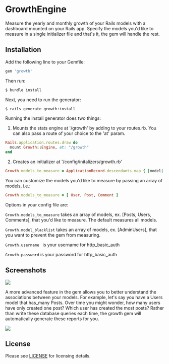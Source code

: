 # GrowthEngine
Measure the yearly and monthly growth of your Rails models with a dashboard mounted on your Rails app.  Specify the models you'd like to measure in a single initializer file and that's it, the gem will handle the rest.

## Installation
Add the following line to your Gemfile:
```ruby
gem 'growth'
```

Then run:
```bash
$ bundle install
```

Next, you need to run the generator:
```bash
$ rails generate growth:install
```

Running the install generator does two things:

1. Mounts the stats engine at '/growth' by adding to your routes.rb.  You can also pass a route of your choice to the 'at' param.

```ruby
Rails.application.routes.draw do
  mount Growth::Engine, at: "/growth"
end
```

2. Creates an initializer at '/config/initalizers/growth.rb'

```ruby
Growth.models_to_measure = ApplicationRecord.descendants.map { |model| model.to_s }
```

You can customize the models you'd like to measure by passing an array of models, i.e.:

```ruby
Growth.models_to_measure = [ User, Post, Comment ]
```

Options in your config file are:

```Growth.models_to_measure``` takes an array of models, ex. [Posts, Users, Comments], that you'd like to measure.  The default measures all models.

```Growth.model_blacklist``` takes an array of models, ex. [AdminUsers], that you want to prevent the gem from measuring.

```Growth.username ``` is your username for http_basic_auth

```Growth.password``` is your password for http_basic_auth

## Screenshots

<img src="https://github.com/RyanFriedman/growth-engine/blob/master/examples/growth.png" style="max-width:100%;">

A more advanced feature in the gem allows you to better understand the associations between your models.  For example, let's say you have a Users model that has_many Posts.  Over time you might wonder, how many users have only created one post?  Which user has created the most posts?  Rather than write these database queries each time, the growth gem will automatically generate these reports for you.

<img src="https://github.com/RyanFriedman/growth-engine/blob/master/examples/associations.png" style="max-width:100%;">

## License
Please see <a href="https://github.com/VibrantLight/growth/blob/master/LICENSE">LICENSE</a> for licensing details.